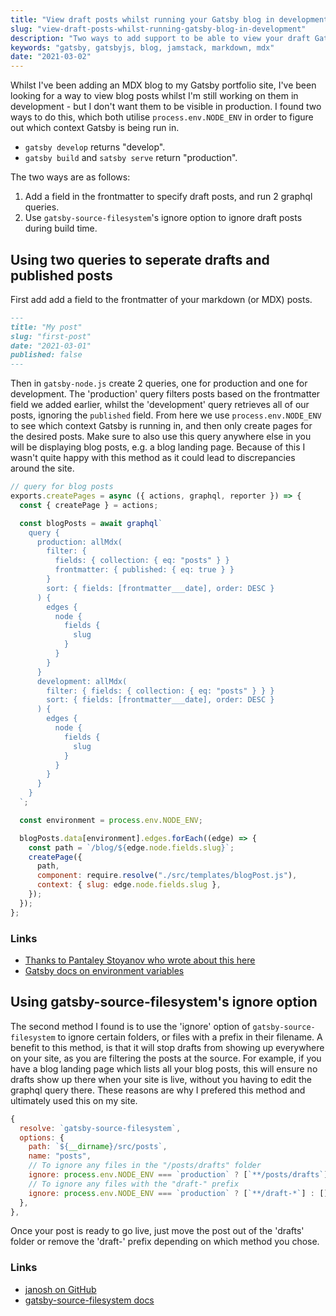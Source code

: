 ```yaml
---
title: "View draft posts whilst running your Gatsby blog in development"
slug: "view-draft-posts-whilst-running-gatsby-blog-in-development"
description: "Two ways to add support to be able to view your draft Gatsby blog posts in development, without them being published."
keywords: "gatsby, gatsbyjs, blog, jamstack, markdown, mdx"
date: "2021-03-02"
---
```


Whilst I've been adding an MDX blog to my Gatsby portfolio site, I've been looking for a way to view blog posts whilst I'm still working on them in development - but I don't want them to be visible in production. I found two ways to do this, which both utilise `process.env.NODE_ENV` in order to figure out which context Gatsby is being run in.

- `gatsby develop` returns "develop".
- `gatsby build` and `satsby serve` return "production".

The two ways are as follows:

1. Add a field in the frontmatter to specify draft posts, and run 2 graphql queries.
2. Use `gatsby-source-filesystem`'s ignore option to ignore draft posts during build time.

## Using two queries to seperate drafts and published posts

First add add a field to the frontmatter of your markdown (or MDX) posts.

```md {5}
---
title: "My post"
slug: "first-post"
date: "2021-03-01"
published: false
---
```

Then in `gatsby-node.js` create 2 queries, one for production and one for development. The 'production' query filters posts based on the frontmatter field we added earlier, whilst the 'development' query retrieves all of our posts, ignoring the `published` field. From here we use `process.env.NODE_ENV` to see which context Gatsby is running in, and then only create pages for the desired posts. Make sure to also use this query anywhere else in you will be displaying blog posts, e.g. a blog landing page. Because of this I wasn't quite happy with this method as it could lead to discrepancies around the site.

```js:gatsby-node.js
// query for blog posts
exports.createPages = async ({ actions, graphql, reporter }) => {
  const { createPage } = actions;

  const blogPosts = await graphql`
    query {
      production: allMdx(
        filter: {
          fields: { collection: { eq: "posts" } }
          frontmatter: { published: { eq: true } }
        }
        sort: { fields: [frontmatter___date], order: DESC }
      ) {
        edges {
          node {
            fields {
              slug
            }
          }
        }
      }
      development: allMdx(
        filter: { fields: { collection: { eq: "posts" } } }
        sort: { fields: [frontmatter___date], order: DESC }
      ) {
        edges {
          node {
            fields {
              slug
            }
          }
        }
      }
    }
  `;

  const environment = process.env.NODE_ENV;

  blogPosts.data[environment].edges.forEach((edge) => {
    const path = `/blog/${edge.node.fields.slug}`;
    createPage({
      path,
      component: require.resolve("./src/templates/blogPost.js"),
      context: { slug: edge.node.fields.slug },
    });
  });
};
```

### Links

- [Thanks to Pantaley Stoyanov who wrote about this here](https://pantaley.com/blog/Implementing-draft-status-for-your-blog-posts-in-GatsbyJS/)
- [Gatsby docs on environment variables](https://www.gatsbyjs.com/docs/how-to/local-development/environment-variables/#server-side-nodejs)

## Using gatsby-source-filesystem's ignore option

The second method I found is to use the 'ignore' option of `gatsby-source-filesystem` to ignore certain folders, or files with a prefix in their filename. A benefit to this method, is that it will stop drafts from showing up everywhere on your site, as you are filtering the posts at the source. For example, if you have a blog landing page which lists all your blog posts, this will ensure no drafts show up there when your site is live, without you having to edit the graphql query there. These reasons are why I prefered this method and ultimately used this on my site.

```js:gatsby-config.js
{
  resolve: `gatsby-source-filesystem`,
  options: {
    path: `${__dirname}/src/posts`,
    name: "posts",
    // To ignore any files in the "/posts/drafts" folder
    ignore: process.env.NODE_ENV === `production` ? [`**/posts/drafts`] : [],
    // To ignore any files with the "draft-" prefix
    ignore: process.env.NODE_ENV === `production` ? [`**/draft-*`] : [],
  },
},
```

Once your post is ready to go live, just move the post out of the 'drafts' folder or remove the 'draft-' prefix depending on which method you chose.

### Links

- [janosh on GitHub](https://github.com/gatsbyjs/gatsby/issues/25#issuecomment-475893504)
- [gatsby-source-filesystem docs](https://www.gatsbyjs.com/plugins/gatsby-source-filesystem/#options)
